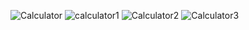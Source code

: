 ![Calculator](https://github.com/user-attachments/assets/a1c25b1d-85dc-4f7d-a39b-aede951920cc)
![calculator1](https://github.com/user-attachments/assets/a67de313-8789-4696-965d-0a928ad07f9d)
![Calculator2](https://github.com/user-attachments/assets/cb2c10af-7a00-4b50-95ff-7d17d3cb9491)
![Calculator3](https://github.com/user-attachments/assets/731441e8-bcbb-48e0-9504-1c65e1f256f6)
